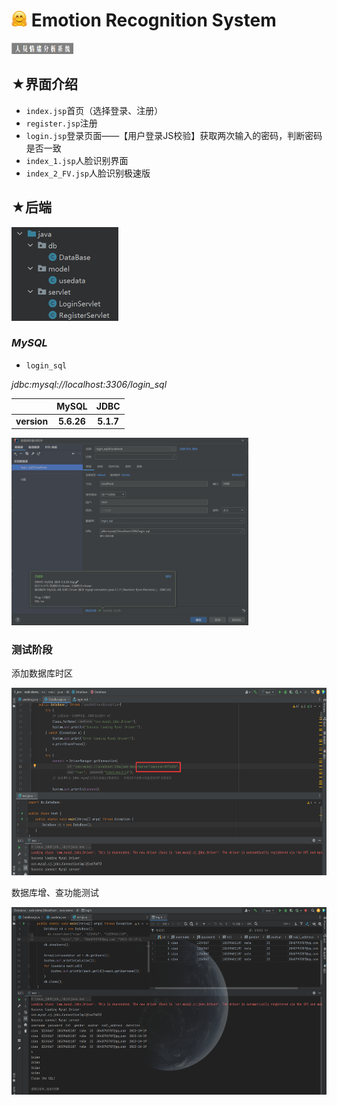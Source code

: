 # <img alt="img.png" height="25" src="./README/logo.png" width="25"/> Emotion Recognition System
<img alt="h1.png" height="18" src="./README/h1.png" />

## ★界面介绍  

- `index.jsp`首页（选择登录、注册）
- `register.jsp`注册
- `login.jsp`登录页面——【用户登录JS校验】获取两次输入的密码，判断密码是否一致
- `index_1.jsp`人脸识别界面
- `index_2_FV.jsp`人脸识别极速版  

## ★后端
<img alt="java.png" height="150" src="./README/java.png" />  

### *MySQL*
- `login_sql`  

*jdbc:mysql://localhost:3306/login_sql*  


|             |    MySQL     |    JDBC     |  
|-------------|:------------:|:-----------:|
| **version** |  **5.6.26**  |  **5.1.7**  |


<img height="300" src="./README/img.png" />

### 测试阶段  
添加数据库时区  

<img height="300" src="./README/test.png" />

数据库增、查功能测试  

<img height="300" src="./README/test_sql.png" />

